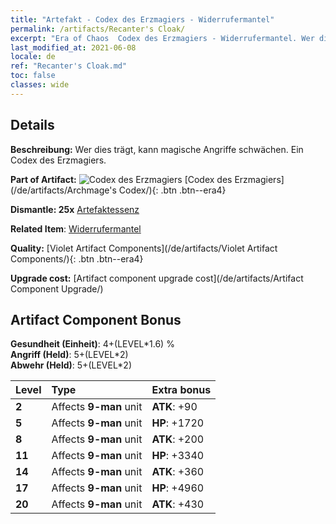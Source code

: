 ```yaml
---
title: "Artefakt - Codex des Erzmagiers - Widerrufermantel"
permalink: /artifacts/Recanter's Cloak/
excerpt: "Era of Chaos  Codex des Erzmagiers - Widerrufermantel. Wer dies trägt, kann magische Angriffe schwächen. Ein Codex des Erzmagiers."
last_modified_at: 2021-06-08
locale: de
ref: "Recanter's Cloak.md"
toc: false
classes: wide
---
```




## Details

 **Beschreibung:** Wer dies trägt, kann magische Angriffe schwächen. Ein Codex des Erzmagiers.

 **Part of Artifact:** ![Codex des Erzmagiers](/images/t/icon_artifact_34.png) [Codex des Erzmagiers](/de/artifacts/Archmage's Codex/){: .btn .btn--era4}

 **Dismantle: 25x** [Artefaktessenz](/ItemsDE/con_905/)

 **Related Item**: [Widerrufermantel](/ItemsDE/art_137/)

 **Quality:** [Violet Artifact Components](/de/artifacts/Violet Artifact Components/){: .btn .btn--era4}

 **Upgrade cost:** [Artifact component upgrade cost](/de/artifacts/Artifact Component Upgrade/)

## Artifact Component Bonus

  **Gesundheit (Einheit)**: 4+(LEVEL\*1.6) %<br/>**Angriff (Held)**: 5+(LEVEL\*2)<br/>**Abwehr (Held)**: 5+(LEVEL\*2)

  |  Level  | Type |    Extra bonus  | 
  |:--------|:-----|:----------------| 
  | **2** | Affects **9-man** unit | **ATK**: +90 | 
  | **5** | Affects **9-man** unit | **HP**: +1720 | 
  | **8** | Affects **9-man** unit | **ATK**: +200 | 
  | **11** | Affects **9-man** unit | **HP**: +3340 | 
  | **14** | Affects **9-man** unit | **ATK**: +360 | 
  | **17** | Affects **9-man** unit | **HP**: +4960 | 
  | **20** | Affects **9-man** unit | **ATK**: +430 | 
